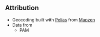 ## Attribution
* Geocoding built with [Pelias](https://mapzen.com/pelias) from [Mapzen](https://mapzen.com)
* Data from
   * PAM
